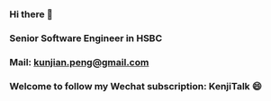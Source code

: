 ### Hi there 👋
### Senior Software Engineer in HSBC
### Mail: kunjian.peng@gmail.com 
### Welcome to follow my Wechat subscription: KenjiTalk 😄
<!--
**Kenji34/Kenji34** is a ✨ _special_ ✨ repository because its `README.md` (this file) appears on your GitHub profile.

Here are some ideas to get you started:

- 🔭 I’m currently working on ...
- 🌱 I’m currently learning ...
- 👯 I’m looking to collaborate on ...
- 🤔 I’m looking for help with ...
- 💬 Ask me about ...
- 📫 How to reach me: ...
- 😄 Pronouns: ...
- ⚡ Fun fact: ...
-->

